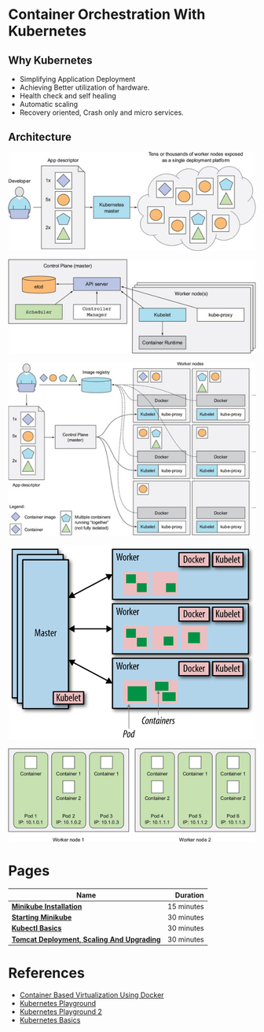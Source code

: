 # Container Orchestration With Kubernetes

## Why Kubernetes

* Simplifying Application Deployment
* Achieving Better utilization of hardware.
* Health check and self healing
* Automatic scaling
* Recovery oriented, Crash only and micro services.

## Architecture

![](resources/single-data-platform.png)

![](resources/components.png)

![](resources/kubernetes-architecture.png)

![](resources/simplified-kubernetes-architecture.png)

![](resources/node-container-pod.png)


# Pages


|    **Name**   | **Duration** |
| ------------- |-----:|
|[**Minikube Installation**](MinikubeInstallation.md)|15 minutes|
|[**Starting Minikube**](StartingMinikube.md)|30 minutes|
|[**Kubectl Basics**](KubectlBasics.md)|30 minutes|
|[**Tomcat Deployment, Scaling And Upgrading**](TomcatDeploymentScalingAndUpgrading.md)|30 minutes|

# References


* [Container Based Virtualization Using Docker]()
* [Kubernetes Playground](https://labs.play-with-k8s.com/)
* [Kubernetes Playground 2](https://www.katacoda.com/courses/kubernetes/playground)
* [Kubernetes Basics](https://kubernetes.io/docs/tutorials/kubernetes-basics/)

